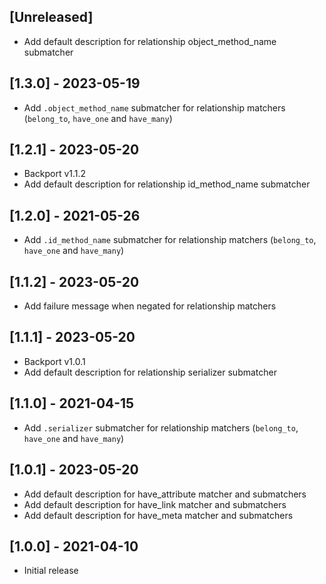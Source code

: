 ## [Unreleased]

- Add default description for relationship object_method_name submatcher

## [1.3.0] - 2023-05-19

- Add `.object_method_name` submatcher for relationship matchers (`belong_to`, `have_one` and `have_many`)

## [1.2.1] - 2023-05-20

- Backport v1.1.2
- Add default description for relationship id_method_name submatcher

## [1.2.0] - 2021-05-26

- Add `.id_method_name` submatcher for relationship matchers (`belong_to`, `have_one` and `have_many`)

## [1.1.2] - 2023-05-20

- Add failure message when negated for relationship matchers

## [1.1.1] - 2023-05-20

- Backport v1.0.1
- Add default description for relationship serializer submatcher

## [1.1.0] - 2021-04-15

- Add `.serializer` submatcher for relationship matchers (`belong_to`, `have_one` and `have_many`)

## [1.0.1] - 2023-05-20

- Add default description for have_attribute matcher and submatchers
- Add default description for have_link matcher and submatchers
- Add default description for have_meta matcher and submatchers

## [1.0.0] - 2021-04-10

- Initial release
